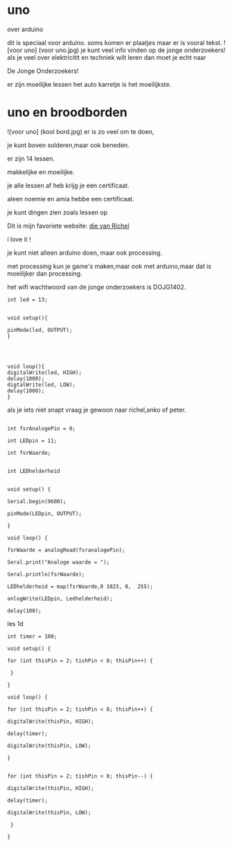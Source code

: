# uno
over arduino

dit is speciaal voor arduino.
soms komen er plaatjes maar er is vooral tekst.
![voor uno] (voor uno.jpg)
je kunt veel info vinden op de jonge onderzoekers!
als je veel over elektricitit en techniek wilt leren dan moet je 
echt naar

De Jonge Onderzoekers!

er zijn moeilijke lessen het auto karretje is het
moeilijkste.

# uno en broodborden

![voor uno] (kool bord.jpg)
er is zo veel om te doen,

je kunt boven solderen,maar ook beneden.
 
er zijn 14 lessen.

makkelijke en moeilijke.

 je alle lessen af heb krijg je een certificaat.

aleen noemie en amia hebbe een certificaat.

je kunt dingen zien zoals lessen op

Dit is mijn favoriete website: [die van Richel](http://www.richelbilderbeek.nl)

i love it !

je kunt niet alleen arduino doen, maar ook processing.
 
met processing  kun je game's maken,maar ook met arduino,maar dat is moeilijker dan processing.

het wifi wachtwoord van de jonge onderzoekers is DOJG1402.
```
int led = 13;


void setup(){

pinMode(led, OUTPUT);
}




void loop(){
digitalWrite(led, HIGH);
delay(1000);
digtalWrite(led, LOW);
delay(1000);
}
```
als je iets niet snapt vraag je gewoon naar richel,anko of peter.

```dit is de code van les 4:

int fsrAnalogePin = 0;

int LEDpin = 11;

int fsrWaarde;


int LEDhelderheid


void setup() {

Serial.begin(9600);

pinMode(LEDpin, OUTPUT);

}

void loop() {

fsrWaarde = analogRead(fsranalogePin);

Seral.print("Analoge waarde = ");

Seral.println(fsrWaarde);

LEDhelderheid = map(fsrWaarde,0 1023, 0,  255);

anlogWrite(LEDpin, Ledhelderheid);

delay(100);
```



les 1d
```
int timer = 100;

void setup() {

for (int thisPin = 2; tishPin < 8; thisPin++) {

 }
 
}

void loop() {

for (int thisPin = 2; tishPin < 8; thisPin++) {

digitalWrite(thisPin, HIGH);

delay(timer);

digitalWrite(thisPin, LOW);

}


for (int thisPin = 2; tishPin < 8; thisPin--) {

digitalWrite(thisPin, HIGH);

delay(timer);

digitalWrite(thisPin, LOW);

 }
 
}
```
